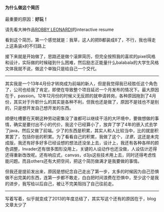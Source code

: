 #### 为什么做这个简历

最重要的原因：**好玩！**

请先看大神作品[ROBBY LEONARDI](http://www.rleonardi.com/interactive-resume/)的interactive resume

看到这个简历，第一个感觉就是：我草，这人的把B都装成8了，不行，我也得走上这条装x的不归路上

接下来就是开始做了，思路还是做个滚屏简历，但完全按照我的喜欢的pixel风格和设计，实际做的时候碰到什么困难，然后励志正能量什么balabala的大学生风格文体我就不说，做这个单独只是给自己一个交代。

---
其实我是一个13年4月份才转岗成为前端的新人，但是我觉得我已经胜任这个角色了，公司也给我了肯定，即使在导致整个项目延迟一个月发布的情况下。最大原因在于，passion。12年12月份的时候义无反顾的就申请转岗，各种原因拖到了4月份，其实对于升职什么的其实是各种不利，但我也还是做了，原因不是钱也不是别的，只是想开发自己想开发的东西。

顺便吐槽要在天朝这种劳动密集没了谁都可以继续干活的大环境中，要做想做的事情，确实是要付出不小的代价，我这个已经算小了，放弃了学了4年的嵌入式去学了java，然后又做了前端。少了的东西是积累，其实人和人比较当中，比的就是积累罢了，包括你爸的积累。为了看看自己的积累，我做了这个，*注意*，这还是未完成版，我还有好多好多已经设想的想法还没坐上去，设计上，我还有各种各样的颜色调整，Invader还有很多图形没用上，关键的人设动作也还没做，人设估计还得还得重新改改呢。还有响应式，canvas，d3js这些技术用上去，同时还得考虑性能问题。而且others还有大把空间，把这个简历做满才是我要做的事情。

但我还是提前发出来，原因是想纪念自己走出了第一步，太多的时候因为自己恐惧做不出完美的东西，连第一步都不敢走，白白把时间浪费在恐惧中，至少这个是我的进步，我写给以后自己，被让不完美阻挡了自己往前走。

---
写着写着，似乎就变成了2013的年度总结了，其实写这个还有的原因在于，blog文章太少了


